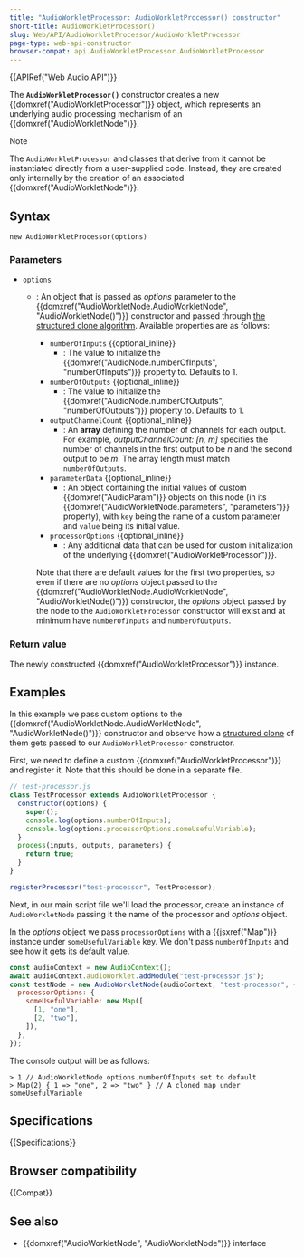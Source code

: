 ```yaml
---
title: "AudioWorkletProcessor: AudioWorkletProcessor() constructor"
short-title: AudioWorkletProcessor()
slug: Web/API/AudioWorkletProcessor/AudioWorkletProcessor
page-type: web-api-constructor
browser-compat: api.AudioWorkletProcessor.AudioWorkletProcessor
---
```


{{APIRef("Web Audio API")}}

The **`AudioWorkletProcessor()`**
constructor creates a new {{domxref("AudioWorkletProcessor")}} object, which
represents an underlying audio processing mechanism of an
{{domxref("AudioWorkletNode")}}.

> [!NOTE]
> The `AudioWorkletProcessor` and classes that derive from it
> cannot be instantiated directly from a user-supplied code. Instead, they are created
> only internally by the creation of an associated {{domxref("AudioWorkletNode")}}.

## Syntax

```js-nolint
new AudioWorkletProcessor(options)
```

### Parameters

- `options`

  - : An object that is passed as _options_ parameter to the
    {{domxref("AudioWorkletNode.AudioWorkletNode", "AudioWorkletNode()")}} constructor and
    passed through [the structured clone algorithm](/en-US/docs/Web/API/Web_Workers_API/Structured_clone_algorithm).
    Available properties are as follows:

    <!-- The specification refers to this object as: AudioWorkletNodeOptions -->

    - `numberOfInputs` {{optional_inline}}
      - : The value to initialize the {{domxref("AudioNode.numberOfInputs", "numberOfInputs")}} property to. Defaults to 1.
    - `numberOfOutputs` {{optional_inline}}
      - : The value to initialize the {{domxref("AudioNode.numberOfOutputs", "numberOfOutputs")}} property to. Defaults to 1.
    - `outputChannelCount` {{optional_inline}}
      - : An **array** defining the number of channels for each output. For example, _outputChannelCount: \[n, m]_ specifies the number of channels in the first output to be _n_ and the second output to be _m_. The array length must match `numberOfOutputs`.
    - `parameterData` {{optional_inline}}
      - : An object containing the initial values of custom {{domxref("AudioParam")}} objects on this node (in its {{domxref("AudioWorkletNode.parameters", "parameters")}} property), with `key` being the name of a custom parameter and `value` being its initial value.
    - `processorOptions` {{optional_inline}}
      - : Any additional data that can be used for custom initialization of the underlying {{domxref("AudioWorkletProcessor")}}.

    Note that there are default values for the first two properties, so even if there are no
    _options_ object passed to the {{domxref("AudioWorkletNode.AudioWorkletNode", "AudioWorkletNode()")}} constructor, the _options_ object passed by the node to the `AudioWorkletProcessor` constructor will exist and at minimum have `numberOfInputs` and `numberOfOutputs`.

### Return value

The newly constructed {{domxref("AudioWorkletProcessor")}} instance.

## Examples

In this example we pass custom options to the
{{domxref("AudioWorkletNode.AudioWorkletNode", "AudioWorkletNode()")}} constructor and
observe how a [structured clone](/en-US/docs/Web/API/Web_Workers_API/Structured_clone_algorithm) of them gets passed to our `AudioWorkletProcessor` constructor.

First, we need to define a custom {{domxref("AudioWorkletProcessor")}} and register it.
Note that this should be done in a separate file.

```js
// test-processor.js
class TestProcessor extends AudioWorkletProcessor {
  constructor(options) {
    super();
    console.log(options.numberOfInputs);
    console.log(options.processorOptions.someUsefulVariable);
  }
  process(inputs, outputs, parameters) {
    return true;
  }
}

registerProcessor("test-processor", TestProcessor);
```

Next, in our main script file we'll load the processor, create an instance of
`AudioWorkletNode` passing it the name of the processor and _options_
object.

In the _options_ object we pass `processorOptions` with a
{{jsxref("Map")}} instance under `someUsefulVariable` key. We don't pass
`numberOfInputs` and see how it gets its default value.

```js
const audioContext = new AudioContext();
await audioContext.audioWorklet.addModule("test-processor.js");
const testNode = new AudioWorkletNode(audioContext, "test-processor", {
  processorOptions: {
    someUsefulVariable: new Map([
      [1, "one"],
      [2, "two"],
    ]),
  },
});
```

The console output will be as follows:

```plain
> 1 // AudioWorkletNode options.numberOfInputs set to default
> Map(2) { 1 => "one", 2 => "two" } // A cloned map under someUsefulVariable
```

## Specifications

{{Specifications}}

## Browser compatibility

{{Compat}}

## See also

- {{domxref("AudioWorkletNode", "AudioWorkletNode")}} interface
